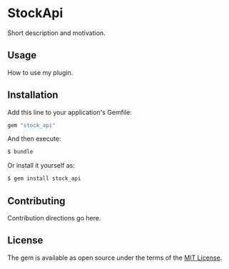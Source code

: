 # StockApi
Short description and motivation.

## Usage
How to use my plugin.

## Installation
Add this line to your application's Gemfile:

```ruby
gem "stock_api"
```

And then execute:
```bash
$ bundle
```

Or install it yourself as:
```bash
$ gem install stock_api
```

## Contributing
Contribution directions go here.

## License
The gem is available as open source under the terms of the [MIT License](https://opensource.org/licenses/MIT).

